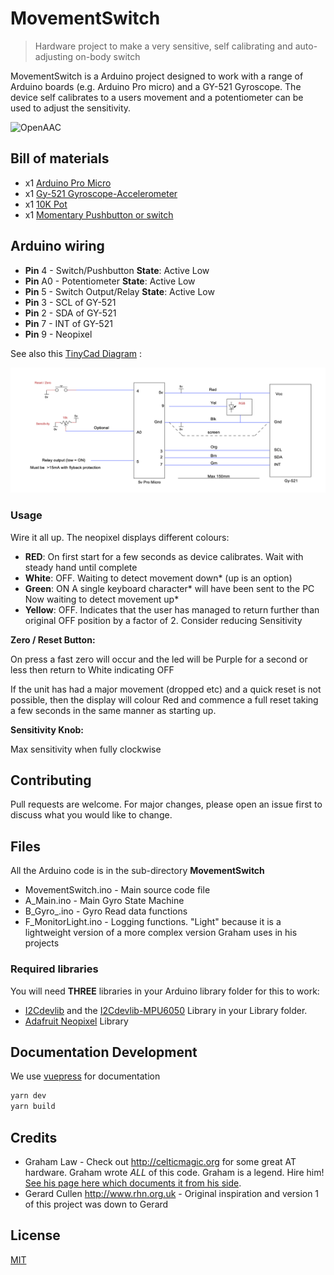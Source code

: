 # MovementSwitch

> Hardware project to make a very sensitive, self calibrating and auto-adjusting on-body switch

MovementSwitch is a Arduino project designed to work with a range of Arduino boards (e.g. Arduino Pro micro) and a GY-521 Gyroscope. The device self calibrates to a users movement and a potentiometer can be used to adjust the sensitivity. 

![OpenAAC](https://img.shields.io/badge/OpenAAC-%F0%9F%92%AC-red?style=flat&link=https://www.openaac.org)

## Bill of materials

* x1 [Arduino Pro Micro](https://store.arduino.cc/arduino-micro)
* x1 [Gy-521 Gyroscope-Accelerometer](https://www.amazon.co.uk/WayinTop-MPU-6050-Gyroscope-Accelerometer-Converter/dp/B07P5YXBXV/)
* x1 [10K Pot](https://shop.pimoroni.com/products/pt10lv-horizontal-trimmer-multiple-values)
* x1 [Momentary Pushbutton or switch](https://shop.pimoroni.com/products/momentary-pushbutton-switch-12mm-square)


## Arduino wiring

* **Pin** 4 - Switch/Pushbutton **State**: Active Low 
* **Pin** A0 - Potentiometer	**State**: Active Low 
* **Pin** 5 - Switch Output/Relay	**State**: Active Low 
* **Pin** 3 -  SCL of GY-521
* **Pin** 2 -  SDA of GY-521
* **Pin** 7 -  INT of GY-521
* **Pin** 9 -  Neopixel

See also this [TinyCad Diagram](https://github.com/AceCentre/MovementSwitch/blob/master/MovementSwitchSCM.dsn) :

<img src="https://raw.githubusercontent.com/AceCentre/MovementSwitch/master/MovementSwitchSCM.png" width="600">


### Usage

Wire it all up. The neopixel displays different colours:


* **RED**: On first start for a few seconds as device calibrates. Wait with steady hand until complete
* **White**: OFF. Waiting to detect movement down* (up is an option)
* **Green**: ON A single keyboard character* will have been sent to the PC Now waiting to detect movement up*
* **Yellow**: OFF. Indicates that the user has managed to return further than original OFF position by a factor of 2. Consider reducing Sensitivity


**Zero / Reset Button:**

On press a fast zero will occur and the led will be Purple for a second or less then return to White indicating OFF

If the unit has had a major movement (dropped etc) and a quick reset is not possible, then the display will colour Red and commence a full reset taking a few seconds in the same manner as starting up.

**Sensitivity Knob:**

Max sensitivity when fully clockwise


## Contributing
Pull requests are welcome. For major changes, please open an issue first to discuss what you would like to change.


## Files

All the Arduino code is in the sub-directory **MovementSwitch**

* MovementSwitch.ino - Main source code file
* A_Main.ino - Main Gyro State Machine
* B_Gyro_.ino - Gyro Read data functions
* F_MonitorLight.ino - Logging functions. "Light" because it is a lightweight version of a more complex version Graham uses in his projects


### Required libraries 

You will need **THREE** libraries in your Arduino library folder for this to work:

* [I2Cdevlib](https://github.com/jrowberg/i2cdevlib/tree/master/Arduino/I2Cdev) and the [I2Cdevlib-MPU6050](https://github.com/jrowberg/i2cdevlib/tree/master/Arduino/MPU6050) Library in your Library folder. 
* [Adafruit Neopixel](https://github.com/adafruit/Adafruit_NeoPixel) Library
 


## Documentation Development

We use [vuepress](http://vuepress.vuejs.org) for documentation 

```bash
yarn dev
yarn build
```



## Credits

* Graham Law - Check out <http://celticmagic.org> for some great AT hardware. Graham wrote *ALL* of this code. Graham is a legend. Hire him! [See his page here which documents it from his side](https://www.celticmagic.org/movement-detector). 
* Gerard Cullen <http://www.rhn.org.uk> - Original inspiration and version 1 of this project was down to Gerard

## License
[MIT](https://choosealicense.com/licenses/mit/)